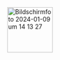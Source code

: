 <img width="104" alt="Bildschirmfoto 2024-01-09 um 14 13 27" src="https://github.com/aromko/kidsdrawingapp/assets/77496890/36c42264-b3a8-41cd-9a5e-a6ff4482b298">
